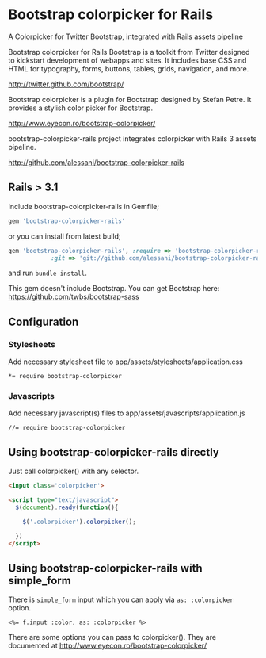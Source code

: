 # Bootstrap colorpicker for Rails

A Colorpicker for Twitter Bootstrap, integrated with Rails assets pipeline

Bootstrap colorpicker for Rails
Bootstrap is a toolkit from Twitter designed to kickstart development of webapps and sites. It includes base CSS and HTML for typography, forms, buttons, tables, grids, navigation, and more.

http://twitter.github.com/bootstrap/

Bootstrap colorpicker is a plugin for Bootstrap designed by Stefan Petre. It provides a stylish color picker for Bootstrap.

http://www.eyecon.ro/bootstrap-colorpicker/

bootstrap-colorpicker-rails project integrates colorpicker with Rails 3 assets pipeline.

http://github.com/alessani/bootstrap-colorpicker-rails

## Rails > 3.1

Include bootstrap-colorpicker-rails in Gemfile;

```ruby
gem 'bootstrap-colorpicker-rails'
```

or you can install from latest build;

```ruby
gem 'bootstrap-colorpicker-rails', :require => 'bootstrap-colorpicker-rails',
            :git => 'git://github.com/alessani/bootstrap-colorpicker-rails.git'
```

and run `bundle install`.

This gem doesn't include Bootstrap. You can get Bootstrap here: https://github.com/twbs/bootstrap-sass

## Configuration

### Stylesheets

Add necessary stylesheet file to app/assets/stylesheets/application.css

    *= require bootstrap-colorpicker

### Javascripts

Add necessary javascript(s) files to app/assets/javascripts/application.js

    //= require bootstrap-colorpicker

## Using bootstrap-colorpicker-rails directly

Just call colorpicker() with any selector.

```html
<input class='colorpicker'>

<script type="text/javascript">
  $(document).ready(function(){

    $('.colorpicker').colorpicker();

  })
</script>
```

## Using bootstrap-colorpicker-rails with simple_form

There is `simple_form` input which you can apply via `as: :colorpicker` option.

```erb
<%= f.input :color, as: :colorpicker %>
```

There are some options you can pass to colorpicker(). They are documented at http://www.eyecon.ro/bootstrap-colorpicker/
